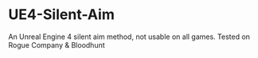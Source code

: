 # UE4-Silent-Aim
An Unreal Engine 4 silent aim method, not usable on all games.
Tested on Rogue Company & Bloodhunt
